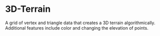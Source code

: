 # 3D-Terrain
A grid of vertex and triangle data that creates a 3D terrain algorithmically. Additional features include color and changing the elevation of points.

